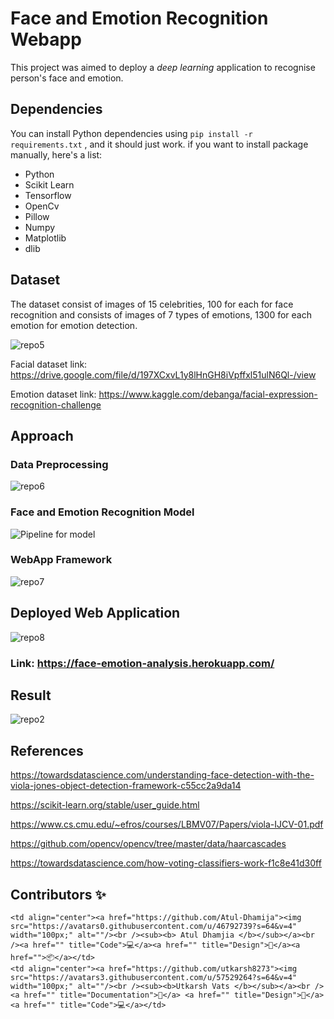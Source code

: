 # Face and Emotion Recognition Webapp

This project was aimed to deploy a *deep learning* application to recognise person's face and emotion.


## Dependencies

You can install Python dependencies using ``` pip install -r requirements.txt ``` , and it should just work. if you want to install package manually, here's a list:

 - Python 
 - Scikit Learn
 - Tensorflow
 - OpenCv
 - Pillow
 - Numpy
 - Matplotlib
 - dlib


## Dataset

The dataset consist of images of 15 celebrities, 100 for each for face recognition and consists of images of 7 types of emotions, 1300 for each emotion for emotion detection.

![repo5](https://user-images.githubusercontent.com/64823050/129590634-a0332790-0fc8-4dfd-a9ce-cf5a15010c10.jpg)

Facial dataset link: https://drive.google.com/file/d/197XCxvL1y8lHnGH8iVpffxl51ulN6Ql-/view

Emotion dataset link: https://www.kaggle.com/debanga/facial-expression-recognition-challenge

## Approach


### Data Preprocessing
![repo6](https://user-images.githubusercontent.com/64823050/129591559-2dd90672-c5f7-4b17-b31d-384ade458f91.jpg)


### Face and Emotion Recognition Model
![Pipeline for model](https://user-images.githubusercontent.com/64823050/127895363-ac056917-de12-4a7d-8098-fe39f23943aa.png)


### WebApp Framework
![repo7](https://user-images.githubusercontent.com/64823050/129591794-b4fe2d45-27bf-4167-9be8-147a05c29cf7.jpg)

## Deployed Web Application

![repo8](https://user-images.githubusercontent.com/64823050/129592380-a2bb15ef-7301-4fc2-bf33-d46f39b8e4ae.jpg)

### Link: https://face-emotion-analysis.herokuapp.com/


## Result

![repo2](https://user-images.githubusercontent.com/64823050/127895916-5254f409-3e56-4541-9308-fd07874e7d7c.jpg)


## References

https://towardsdatascience.com/understanding-face-detection-with-the-viola-jones-object-detection-framework-c55cc2a9da14

https://scikit-learn.org/stable/user_guide.html

https://www.cs.cmu.edu/~efros/courses/LBMV07/Papers/viola-IJCV-01.pdf

https://github.com/opencv/opencv/tree/master/data/haarcascades

https://towardsdatascience.com/how-voting-classifiers-work-f1c8e41d30ff



## Contributors ✨


<!-- ALL-CONTRIBUTORS-LIST:START - Do not remove or modify this section -->
<!-- prettier-ignore-start -->
<!-- markdownlint-disable -->
<table>
  <tr>
    
    <td align="center"><a href="https://github.com/Atul-Dhamija"><img src="https://avatars0.githubusercontent.com/u/46792739?s=64&v=4" width="100px;" alt=""/><br /><sub><b> Atul Dhamjia </b></sub></a><br /><a href="" title="Code">💻</a><a href="" title="Design">🎨</a><a href="">📦</a></td>
    <td align="center"><a href="https://github.com/utkarsh8273"><img src="https://avatars3.githubusercontent.com/u/57529264?s=64&v=4" width="100px;" alt=""/><br /><sub><b>Utkarsh Vats </b></sub></a><br /><a href="" title="Documentation">📖</a> <a href="" title="Design">🎨</a><a href="" title="Code">💻</a></td>
   
  </tr>
</table>

<!-- markdownlint-enable -->
<!-- prettier-ignore-end -->
<!-- ALL-CONTRIBUTORS-LIST:END -->
